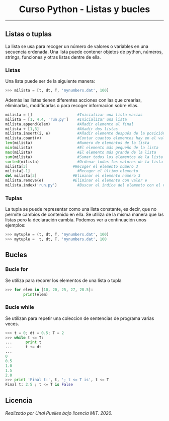 <h1 align="center">
  Curso Python - Listas y bucles
  <br/>
</h1>

---

## Listas o tuplas
La lista se usa para recoger un número de valores o variables en una secuencia ordenada. Una lista puede contener objetos de python, 
números, strings, funciones y otras listas dentre de ella.
<br/>
### Listas
Una lista puede ser de la siguiente manera:
```python
>>> milista = [t, dt, T, 'mynumbers.dat', 100]
```
Además las listas tienen diferentes acciones con las que crearlas, eliminarlas, modificarlas o para recoger informacion sobre ellas.
```python
milista = [] 	                #Inicializar una lista vacias
milista = [1, 4.4, 'run.py'] 	#Inicializar una lista
milista.append(elem) 	        #Añadir elemento al final
milista + [1,3] 	            #Añadir dos listas
milista.insert(i, e) 	        #Añadir elemente después de la posición indicada
milista.count(v) 	            #Contar cuantos elementos hay en el valor v
len(milista) 	                #Numero de elementos de la lista
min(milista) 	                #El elemento más pequeño de la lista
max(milista) 	                #El elemento más grande de la lista
sum(milista) 	                #Sumar todos los elementos de la lista
sorted(milista) 	            #Ordenar todos los valores de la lista
milista[3] 	                  #Recoger el elemento número 3
milista[-1] 	                #Recoger el último elemento
del milista[3] 	              #Eliminar el elemento número 3
milista.remove(e) 	          #Eliminar el elemento con valor e
milista.index('run.py') 	    #Buscar el índice del elemento con el valor 'run.py'

```
### Tuplas
La tupla se puede representar como una lista constante, es decir, que no permite cambios de contenido en ella.
Se utiliza de la misma manera que las listas pero la declaración cambia. Podemos ver a continuación unos ejemplos:
```python
>>> mytuple = (t, dt, T, 'mynumbers.dat', 100)
>>> mytuple =  t, dt, T, 'mynumbers.dat', 100
```

## Bucles

### Bucle for
Se utiliza para recorer los elementos de una lista o tupla
```python
>>> for elem in [10, 20, 25, 27, 28.5]:
        print(elem)
```

### Bucle while
Se utilizan para repetir una coleccion de sentencias de programa varias veces.
```python
>>> t = 0; dt = 0.5; T = 2
>>> while t <= T:
...      print t
...      t += dt
...
0
0.5
1.0
1.5
2.0
>>> print 'Final t:', t, '; t <= T is', t <= T
Final t: 2.5 ; t <= T is False
```

## Licencia

###### Realizado por Unai Puelles bajo licencia MIT. 2020.
